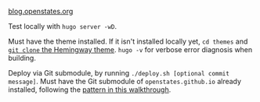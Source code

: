 [blog.openstates.org](http://blog.openstates.org)

Test locally with `hugo server -wD`.

Must have the theme installed. If it isn't installed locally yet, `cd themes` and [`git clone` the Hemingway theme](https://github.com/tanksuzuki/hemingway). `hugo -v` for verbose error diagnosis when building.

Deploy via Git submodule, by running `./deploy.sh [optional commit message]`. Must have the Git submodule of `openstates.github.io` already installed, following the [pattern in this walkthrough](https://gohugo.io/tutorials/github-pages-blog/).
